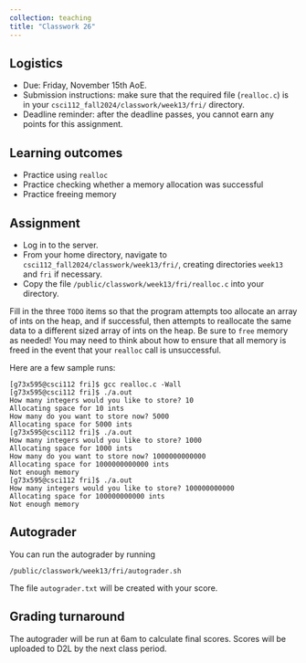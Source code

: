 ```yaml
---
collection: teaching
title: "Classwork 26"
---
```


## Logistics
* Due: Friday, November 15th AoE.
* Submission instructions: make sure that the required file (`realloc.c`) is in your
	`csci112_fall2024/classwork/week13/fri/` directory.
* Deadline reminder: after the deadline passes, you cannot earn any points for
	this assignment.

## Learning outcomes
* Practice using `realloc`
* Practice checking whether a memory allocation was successful
* Practice freeing memory

## Assignment

* Log in to the server.
* From your home directory, navigate to `csci112_fall2024/classwork/week13/fri/`, creating directories `week13`
and `fri` if necessary.
* Copy the file `/public/classwork/week13/fri/realloc.c` into your directory.

Fill in the three `TODO` items so that the program attempts too allocate an
array of ints on the heap, and if successful, then attempts to reallocate the same data to
a different sized array of ints on the heap. Be sure to `free` memory as
needed! You may need to think about how to ensure that all memory is freed in
the event that your `realloc` call is unsuccessful.

Here are a few sample runs:

```
[g73x595@csci112 fri]$ gcc realloc.c -Wall
[g73x595@csci112 fri]$ ./a.out
How many integers would you like to store? 10
Allocating space for 10 ints
How many do you want to store now? 5000
Allocating space for 5000 ints
[g73x595@csci112 fri]$ ./a.out
How many integers would you like to store? 1000
Allocating space for 1000 ints
How many do you want to store now? 1000000000000
Allocating space for 1000000000000 ints
Not enough memory
[g73x595@csci112 fri]$ ./a.out
How many integers would you like to store? 100000000000
Allocating space for 100000000000 ints
Not enough memory
```

## Autograder

You can run the autograder by running

```
/public/classwork/week13/fri/autograder.sh
```

The file `autograder.txt` will be created with your score.

## Grading turnaround

The autograder will be run at 6am to calculate final scores. Scores will be
uploaded to D2L by the next class period.
